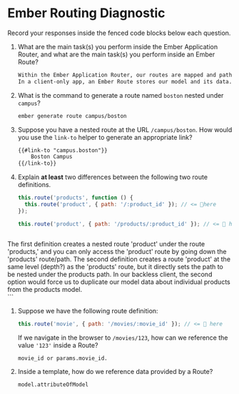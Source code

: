 # Ember Routing Diagnostic

Record your responses inside the fenced code blocks below each question.

1.  What are the main task(s) you perform inside the Ember Application Router,
    and what are the main task(s) you perform inside an Ember Route?

    ```md
    Within the Ember Application Router, our routes are mapped and paths are specified.      
    In a client-only app, an Ember Route stores our model and its data.  It also delivers params whenever the model is called.
    ```

1.  What is the command to generate a route named `boston` nested under
    `campus`?

    ```md
    ember generate route campus/boston
    ```

1.  Suppose you have a nested route at the URL `/campus/boston`. How would you
    use the `link-to` helper to generate an appropriate link?

    ```md
    {{#link-to "campus.boston"}}
        Boston Campus
    {{/link-to}}
    ```

1.  Explain **at least** two differences between the following two route
    definitions.

    ```js
    this.route('products', function () {
      this.route('product', { path: '/:product_id' }); // <= 👀here
    });

    this.route('product', { path: '/products/:product_id' }); // <= 👀 here
    ```

    ```md
The first definition creates a nested route 'product' under the route 'products,' and you can only access the 'product' route by going down the 'products' route/path.
The second definition creates a route 'product' at the same level (depth?) as the 'products' route, but it directly sets the path to be nested under the products path.
In our backless client, the second option would force us to duplicate our model data about individual products from the products model.  
    ```

1.  Suppose we have the following route definition:

    ```js
    this.route('movie', { path: '/movies/:movie_id' }); // <= 👀 here
    ```

    If we navigate in the browser to `/movies/123`, how can we reference the
    value `'123'` inside a Route?

    ```md
    movie_id or params.movie_id.
    ```

1.  Inside a template, how do we reference data provided by a Route?

    ```md
    model.attributeOfModel
    ```
